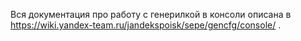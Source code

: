 Вся документация про работу с генерилкой в консоли описана в https://wiki.yandex-team.ru/jandekspoisk/sepe/gencfg/console/ .
